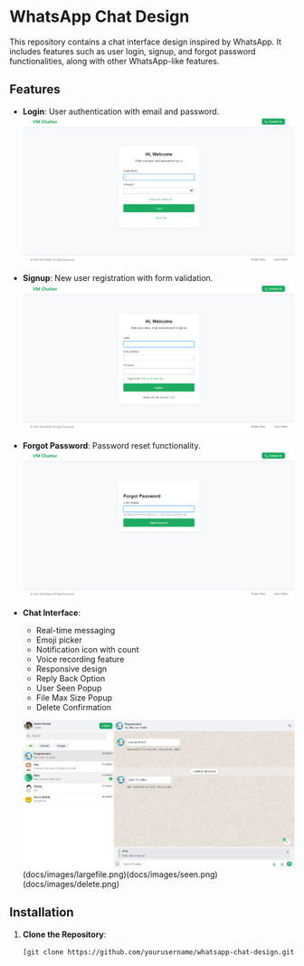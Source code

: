 # WhatsApp Chat Design

This repository contains a chat interface design inspired by WhatsApp. It includes features such as user login, signup, and forgot password functionalities, along with other WhatsApp-like features.

## Features

- **Login**: User authentication with email and password.
  ![Login Screen](docs/images/login-screen.png)
- **Signup**: New user registration with form validation.
  ![Signup Screen](docs/images/signup-screen.png)
- **Forgot Password**: Password reset functionality.
  ![Forgot Password Screen](docs/images/forgot-password-screen.png)
- **Chat Interface**: 
  - Real-time messaging
  - Emoji picker
  - Notification icon with count
  - Voice recording feature
  - Responsive design
  - Reply Back Option
  - User Seen Popup
  - File Max Size Popup
  - Delete Confirmation 

  ![Chat Interface](docs/images/chat-interface.png) (docs/images/largefile.png)(docs/images/seen.png)(docs/images/delete.png)

## Installation

1. **Clone the Repository**:
   ```bash
   [git clone https://github.com/yourusername/whatsapp-chat-design.git]

